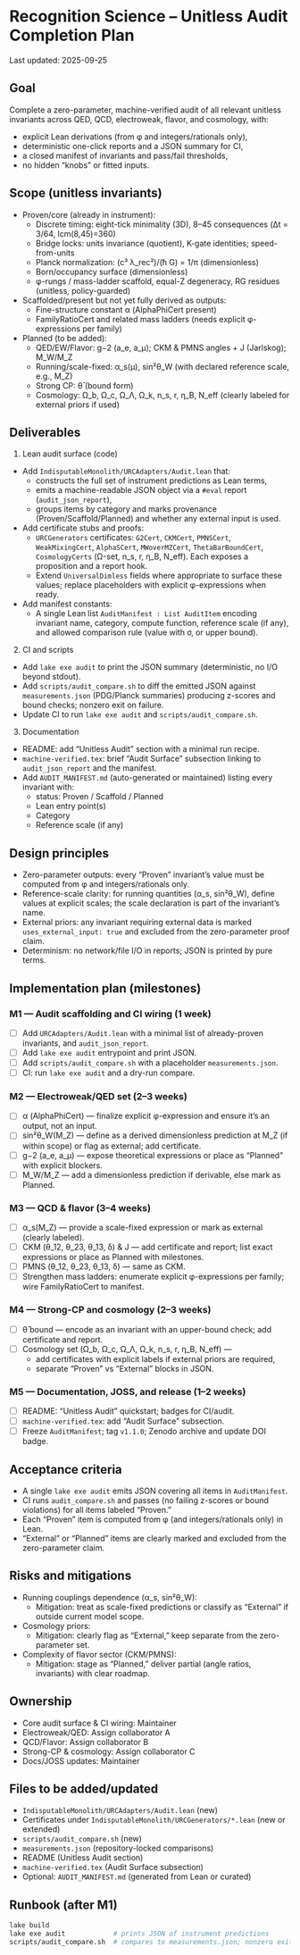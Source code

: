 # Recognition Science – Unitless Audit Completion Plan

Last updated: 2025-09-25

## Goal
Complete a zero-parameter, machine-verified audit of all relevant unitless invariants across QED, QCD, electroweak, flavor, and cosmology, with:
- explicit Lean derivations (from φ and integers/rationals only),
- deterministic one-click reports and a JSON summary for CI,
- a closed manifest of invariants and pass/fail thresholds,
- no hidden “knobs” or fitted inputs.

## Scope (unitless invariants)
- Proven/core (already in instrument):
  - Discrete timing: eight-tick minimality (3D), 8–45 consequences (Δt = 3/64, lcm(8,45)=360)
  - Bridge locks: units invariance (quotient), K-gate identities; speed-from-units
  - Planck normalization: (c³ λ_rec²)/(ħ G) = 1/π (dimensionless)
  - Born/occupancy surface (dimensionless)
  - φ-rungs / mass-ladder scaffold, equal-Z degeneracy, RG residues (unitless, policy-guarded)
- Scaffolded/present but not yet fully derived as outputs:
  - Fine-structure constant α (AlphaPhiCert present)
  - FamilyRatioCert and related mass ladders (needs explicit φ-expressions per family)
- Planned (to be added):
  - QED/EW/Flavor: g−2 (a_e, a_μ); CKM & PMNS angles + J (Jarlskog); M_W/M_Z
  - Running/scale-fixed: α_s(μ), sin²θ_W (with declared reference scale, e.g., M_Z)
  - Strong CP: θ̄ (bound form)
  - Cosmology: Ω_b, Ω_c, Ω_Λ, Ω_k, n_s, r, η_B, N_eff (clearly labeled for external priors if used)

## Deliverables
1) Lean audit surface (code)
- Add `IndisputableMonolith/URCAdapters/Audit.lean` that:
  - constructs the full set of instrument predictions as Lean terms,
  - emits a machine-readable JSON object via a `#eval` report (`audit_json_report`),
  - groups items by category and marks provenance (Proven/Scaffold/Planned) and whether any external input is used.
- Add certificate stubs and proofs:
  - `URCGenerators` certificates: `G2Cert`, `CKMCert`, `PMNSCert`, `WeakMixingCert`, `AlphaSCert`, `MWoverMZCert`, `ThetaBarBoundCert`, `CosmologyCerts` (Ω-set, n_s, r, η_B, N_eff). Each exposes a proposition and a report hook.
  - Extend `UniversalDimless` fields where appropriate to surface these values; replace placeholders with explicit φ-expressions when ready.
- Add manifest constants:
  - A single Lean list `AuditManifest : List AuditItem` encoding invariant name, category, compute function, reference scale (if any), and allowed comparison rule (value with σ, or upper bound).

2) CI and scripts
- Add `lake exe audit` to print the JSON summary (deterministic, no I/O beyond stdout).
- Add `scripts/audit_compare.sh` to diff the emitted JSON against `measurements.json` (PDG/Planck summaries) producing z-scores and bound checks; nonzero exit on failure.
- Update CI to run `lake exe audit` and `scripts/audit_compare.sh`.

3) Documentation
- README: add “Unitless Audit” section with a minimal run recipe.
- `machine-verified.tex`: brief “Audit Surface” subsection linking to `audit_json_report` and the manifest.
- Add `AUDIT_MANIFEST.md` (auto-generated or maintained) listing every invariant with:
  - status: Proven / Scaffold / Planned
  - Lean entry point(s)
  - Category
  - Reference scale (if any)

## Design principles
- Zero-parameter outputs: every “Proven” invariant’s value must be computed from φ and integers/rationals only.
- Reference-scale clarity: for running quantities (α_s, sin²θ_W), define values at explicit scales; the scale declaration is part of the invariant’s name.
- External priors: any invariant requiring external data is marked `uses_external_input: true` and excluded from the zero-parameter proof claim.
- Determinism: no network/file I/O in reports; JSON is printed by pure terms.

## Implementation plan (milestones)

### M1 — Audit scaffolding and CI wiring (1 week)
- [ ] Add `URCAdapters/Audit.lean` with a minimal list of already-proven invariants, and `audit_json_report`.
- [ ] Add `lake exe audit` entrypoint and print JSON.
- [ ] Add `scripts/audit_compare.sh` with a placeholder `measurements.json`.
- [ ] CI: run `lake exe audit` and a dry-run compare.

### M2 — Electroweak/QED set (2–3 weeks)
- [ ] α (AlphaPhiCert) — finalize explicit φ-expression and ensure it’s an output, not an input.
- [ ] sin²θ_W(M_Z) — define as a derived dimensionless prediction at M_Z (if within scope) or flag as external; add certificate.
- [ ] g−2 (a_e, a_μ) — expose theoretical expressions or place as “Planned” with explicit blockers.
- [ ] M_W/M_Z — add a dimensionless prediction if derivable, else mark as Planned.

### M3 — QCD & flavor (3–4 weeks)
- [ ] α_s(M_Z) — provide a scale-fixed expression or mark as external (clearly labeled).
- [ ] CKM (θ_12, θ_23, θ_13, δ) & J — add certificate and report; list exact expressions or place as Planned with milestones.
- [ ] PMNS (θ_12, θ_23, θ_13, δ) — same as CKM.
- [ ] Strengthen mass ladders: enumerate explicit φ-expressions per family; wire FamilyRatioCert to manifest.

### M4 — Strong-CP and cosmology (2–3 weeks)
- [ ] θ̄ bound — encode as an invariant with an upper-bound check; add certificate and report.
- [ ] Cosmology set (Ω_b, Ω_c, Ω_Λ, Ω_k, n_s, r, η_B, N_eff) —
  - add certificates with explicit labels if external priors are required,
  - separate “Proven” vs “External” blocks in JSON.

### M5 — Documentation, JOSS, and release (1–2 weeks)
- [ ] README: “Unitless Audit” quickstart; badges for CI/audit.
- [ ] `machine-verified.tex`: add “Audit Surface” subsection.
- [ ] Freeze `AuditManifest`; tag `v1.1.0`; Zenodo archive and update DOI badge.

## Acceptance criteria
- A single `lake exe audit` emits JSON covering all items in `AuditManifest`.
- CI runs `audit_compare.sh` and passes (no failing z-scores or bound violations) for all items labeled “Proven.”
- Each “Proven” item is computed from φ (and integers/rationals only) in Lean.
- “External” or “Planned” items are clearly marked and excluded from the zero-parameter claim.

## Risks and mitigations
- Running couplings dependence (α_s, sin²θ_W):
  - Mitigation: treat as scale-fixed predictions or classify as “External” if outside current model scope.
- Cosmology priors: 
  - Mitigation: clearly flag as “External,” keep separate from the zero-parameter set.
- Complexity of flavor sector (CKM/PMNS):
  - Mitigation: stage as “Planned,” deliver partial (angle ratios, invariants) with clear roadmap.

## Ownership
- Core audit surface & CI wiring: Maintainer
- Electroweak/QED: Assign collaborator A
- QCD/Flavor: Assign collaborator B
- Strong-CP & cosmology: Assign collaborator C
- Docs/JOSS updates: Maintainer

## Files to be added/updated
- `IndisputableMonolith/URCAdapters/Audit.lean` (new)
- Certificates under `IndisputableMonolith/URCGenerators/*.lean` (new or extended)
- `scripts/audit_compare.sh` (new)
- `measurements.json` (repository-locked comparisons)
- README (Unitless Audit section)
- `machine-verified.tex` (Audit Surface subsection)
- Optional: `AUDIT_MANIFEST.md` (generated from Lean or curated)

## Runbook (after M1)
```bash
lake build
lake exe audit            # prints JSON of instrument predictions
scripts/audit_compare.sh  # compares to measurements.json; nonzero exit on failure
```
